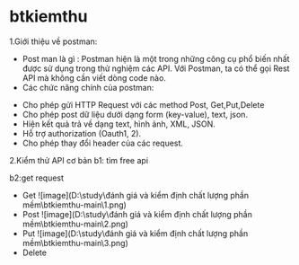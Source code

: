 # btkiemthu

1.Giới thiệu về postman:
- Post man là gì :
Postman hiện là một trong những công cụ phổ biến nhất được sử dụng trong thử nghiệm các API. Với Postman, ta có thể gọi Rest API mà không cần viết dòng code nào.
- Các chức năng chính của postman:
+ Cho phép gửi HTTP Request với các method Post, Get,Put,Delete
+ Cho phép post dữ liệu dưới dạng form (key-value), text, json.
+ Hiện kết quả trả về dạng text, hình ảnh, XML, JSON.
+ Hỗ trợ authorization (Oauth1, 2).
+ Cho phép thay đổi header của các request.

2.Kiểm thử API cơ bản
b1: tìm free api

b2:get request
- Get
![image](D:\study\đánh giá và kiểm định chất lượng phần mềm\btkiemthu-main\1.png)
- Post
![image](D:\study\đánh giá và kiểm định chất lượng phần mềm\btkiemthu-main\2.png)
- Put 
![image](D:\study\đánh giá và kiểm định chất lượng phần mềm\btkiemthu-main\3.png)
- Delete

